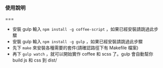 ### 使用說明
===
- 安裝 gulp 輸入 `npm install -g coffee-script` ，如果已經安裝請跳過此步驟
- 安裝 gulp 輸入 `npm install -g gulp` ，如果已經安裝請跳過此步驟
- 先下 `make` 來安裝各種需要的套件(請確認路徑下有 Makefile 檔案)
- 再下 `gulp watch` ，就可以開始實作 coffee 和 scss 了。gulp 會自動幫你 build js 和 css 到 dist/

